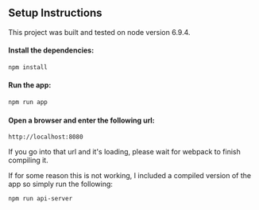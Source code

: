 ## Setup Instructions

This project was built and tested on node version 6.9.4.

#### Install the dependencies:

```bash
npm install
```

#### Run the app:

```bash
npm run app
```

#### Open a browser and enter the following url:

```
http://localhost:8080
```

If you go into that url and it's loading, please wait for webpack to finish compiling it.

If for some reason this is not working, I included a compiled version of the app so simply run the following:

```bash
npm run api-server
```
